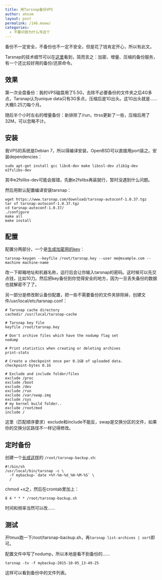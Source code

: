 ```yaml
---
title: 用Tarsnap备份VPS
author: ahxxm
layout: post
permalink: /146.moew/
categories:
  - 不要问我为什么写这个
---
```


备份不一定安全，不备份也不一定不安全，但是花了钱肯定开心，所以有此文。

  Tarsnap的技术细节可以在[这里](http://www.daemonology.net/blog/2008-12-14-how-tarsnap-uses-aws.html)看到，简而言之：加密、增量、压缩的备份服务，有一个还比较好用的备份/还原命令。</p> 
  
## 效果

第一次全盘备份：我的VPS磁盘用了5.5G，去除不必要备份的文件夹之后4G多点，Tarsnap认为unique data只有3G多点，压缩后是1G出头。这1G出头就是……大概0.25刀每个月。

随后半个小时左右的增量备份：新排除了/run，ttrss更新了一些，压缩后用了32M，可以忽略不计。

## 安装

我VPS的系统是Debian 7，所以得编译安装，OpenBSD可以直接用port装之。安装dependencies：

    sudo apt-get install gcc libc6-dev make libssl-dev zlib1g-dev e2fslibs-dev

其中e2fslibs-dev可能会报错，先删e2fslibs再装就行，暂时没遇到什么问题。

然后用默认配置编译安装tarsnap：

    wget https://www.tarsnap.com/download/tarsnap-autoconf-1.0.37.tgz
    tar xf tarsnap-autoconf-1.0.37.tgz
    cd tarsnap-autoconf-1.0.37/
    ./configure
    make all
    make install

## 配置

配置分两部分，一个是[生成加密用的key](https://www.tarsnap.com/gettingstarted.html)：

    tarsnap-keygen --keyfile /root/tarsnap.key --user me@example.com --machine machine-name

改一下邮箱地址和机器名称，运行后会让你输入tarsnap的密码。这时候可以先交点钱，比如10刀。然后把key备份到你觉得安全的地方，因为一旦丢失备份的数据也就解密不了了。

另一部分是修改默认备份配置，把一些不需要备份的文件夹排除掉，创建文件/usr/local/etc/tarsnap.conf：

    # Tarsnap cache directory
    cachedir /usr/local/tarsnap-cache
    
    # Tarsnap key file
    keyfile /root/tarsnap.key

    # Don't archive files which have the nodump flag set
    nodump

    # Print statistics when creating or deleting archives
    print-stats

    # Create a checkpoint once per 0.1GB of uploaded data.
    checkpoint-bytes 0.1G

    # Exclude and include folder/files
    exclude /proc
    exclude /boot
    exclude /dev
    exclude /run
    exclude /var/swap.img
    exclude /sys
    # my kernel build folder..
    exclude /root/mod
    include /

这里（匹配顺序要求）exclude和include不能反，swap是交换分区的文件，如果你的交换分区路径不一样记得修改。

## 定时备份

创建一个[长成这样](https://www.tarsnap.com/simple-usage.html)的 `/root/tarsnap-backup.sh`:

    #!/bin/sh
    /usr/local/bin/tarsnap -c \
      -f mybackup-`date +%Y-%m-%d_%H-%M-%S` \
      /

chmod +x之，然后在crontab里加上：

    8 4 * * * /root/tarsnap-backup.sh

时间和频率当然可以改……

## 测试

开tmux跑一下/root/tarsnap-backup.sh，再`tarsnap list-archives | sort`即可。

配置文件中写了nodump，所以本地是看不到备份的……

    tarsnap -tv -f mybackup-2015-10-05_13-49-25

这样可以看到备份中的文件列表。
